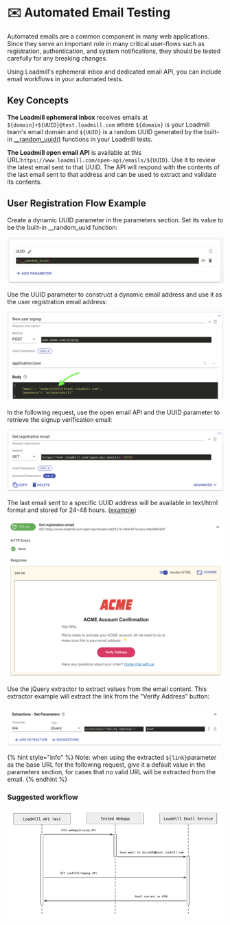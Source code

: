 # ✉️ Automated Email Testing

Automated emails are a common component in many web applications. Since they serve an important role in many critical user-flows such as registration, authentication, and system notifications, they should be tested carefully for any breaking changes.

Using Loadmill's ephemeral inbox and dedicated email API, you can include email workflows in your automated tests.

## Key Concepts

**The Loadmill ephemeral inbox** receives emails at `${domain}+${UUID}@test.loadmill.com` where `${domain}` is your Loadmill team's email domain and `${UUID}` is a random UUID generated by the built-in [\_\_random\_uuid\(\)](test-suite-editor/functions.md#__random_uuid) functions in your Loadmill tests.

**The Loadmill open email API** is available at this URL:`https://www.loadmill.com/open-api/emails/${UUID}`. Use it to review the latest email sent to that UUID. The API will respond with the contents of the last email sent to that address and can be used to extract and validate its contents.

## User Registration Flow Example

Create a dynamic UUID parameter in the parameters section. Set its value to be the built-in \_\_random\_uuid function:

![](../.gitbook/assets/image%20%2845%29.png)

Use the UUID parameter to construct a dynamic email address and use it as the user registration email address:

![](../.gitbook/assets/image%20%2841%29.png)

In the following request, use the open email API and the UUID parameter to retrieve the signup verification email:

![](../.gitbook/assets/image%20%2847%29.png)

The last email sent to a specific UUID address will be available in text/html format and stored for 24-48 hours. \([example](https://www.loadmill.com/open-api/emails/ca691a76-24b4-457d-a2cc-446ef86f3dff)\) 

![](../.gitbook/assets/image%20%2844%29.png)

Use the jQuery extractor to extract values from the email content. This extractor example will extract the link from the "Verify Address" button:

![](../.gitbook/assets/image%20%2842%29.png)

{% hint style="info" %}
Note: when using the extracted `${link}`parameter as the base URL for the following request, give it a default value in the parameters section, for cases that no valid URL will be extracted from the email.
{% endhint %}

### Suggested workflow

![](../.gitbook/assets/image%20%2840%29.png)

